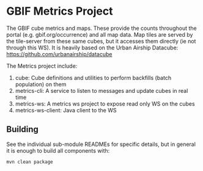 # GBIF Metrics Project

The GBIF cube metrics and maps. These provide the counts throughout the portal (e.g. gbif.org/occurrence) and all map data. 
Map tiles are served by the tile-server from these same cubes, but it accesses them directly (ie not through this WS). 
It is heavily based on the Urban Airship Datacube: https://github.com/urbanairship/datacube

The Metrics project include:
1. cube: Cube definitions and utilities to perform backfills (batch population) on them
2. metrics-cli: A service to listen to messages and update cubes in real time
3. metrics-ws: A metrics ws project to expose read only WS on the cubes
4. metrics-ws-client: Java client to the WS

## Building
See the individual sub-module READMEs for specific details, but in general it is enough to build all components with:

````shell
mvn clean package
````
